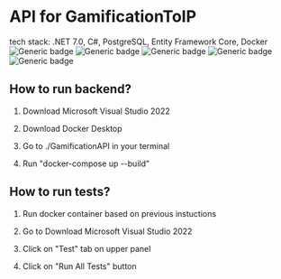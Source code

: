 # API for GamificationToIP

tech stack: .NET 7.0, C#, PostgreSQL, Entity Framework Core, Docker
![Generic badge](https://img.shields.io/badge/.NET-7.0-green.svg)
![Generic badge](https://img.shields.io/badge/C%23-9.0-blue.svg)
![Generic badge](https://img.shields.io/badge/PostgreSQL-13.4-blue.svg)
![Generic badge](https://img.shields.io/badge/Entity%20Framework%20Core-6.0.0-blue.svg)
![Generic badge](https://img.shields.io/badge/Docker-20.10.8-blue.svg)

## How to run backend?

1. Download Microsoft Visual Studio 2022

2. Download Docker Desktop

3. Go to ./GamificationAPI in your terminal

4. Run "docker-compose up --build"

## How to run tests?

1. Run docker container based on previous instuctions

2. Go to Download Microsoft Visual Studio 2022

3. Click on "Test" tab on upper panel

4. Click on "Run All Tests" button




